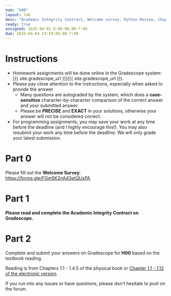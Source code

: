 ```yaml
---
num: "h00"
layout: lab
desc: "Academic Integrity Contract, Welcome survey, Python Review, Chapter 1.1 - 1.12"
ready: true
assigned: 2025-04-01 8:00:00.00-7:00
due: 2025-04-04 23:59:00.00-7:00
---
```


# Instructions

* Homework assignments will be done online in the Gradescope system: [{{ site.gradescope_url }}]({{ site.gradescope_url }}).
* Please pay close attention to the instructions, especially when asked to provide the answer
	* Many questions are autograded by the system, which does a **case-sensitive** character-by-character comparison of the correct answer and your submitted answer.
	* Please be **PRECISE** and **EXACT** in your solutions, otherwise your answer will not be considered correct.
* For programming assignments, you may save your work at any time before the deadline (and I highly encourage this!). You may also resubmit your work any time before the deadline. We will only grade your latest submission.

# Part 0

Please fill out the **Welcome Survey**: <https://forms.gle/FGm5K2nA43etQUsPA>

# Part 1

**Please read and complete the Academic Integrity Contract on Gradescope.**

# Part 2

Complete and submit your answers on Gradescope for **H00** based on the textbook reading.

Reading is from Chapters 1.1 - 1.4.5 of the physical book or [Chapter 1.1 - 1.12 of the electronic version](https://runestone.academy/runestone/books/published/pythonds/index.html).

If you run into any issues or have questions, please don't hesitate to post on the forum.